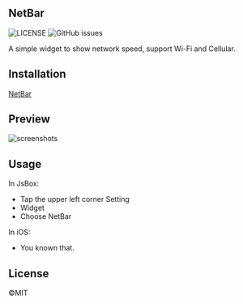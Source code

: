 ## NetBar

![LICENSE](https://img.shields.io/github/license/mayuko2012/JsBox-NetBar) ![GitHub issues](https://img.shields.io/github/issues/mayuko2012/JsBox-NetBar)

A simple widget to show network speed, support Wi-Fi and Cellular.



## Installation

[NetBar](https://xteko.com/redir?name=NetBar&url=https://github.com/mayuko2012/JsBox-NetBar/releases/download/0.0.5/NetBar.box)



## Preview

![screenshots](https://cdn.mayuko.cn/blog/20200922100550.jpg)



## Usage

In JsBox:

- Tap the upper left corner Setting
- Widget
- Choose NetBar

In iOS:

- You known that.



## License

©️MIT

